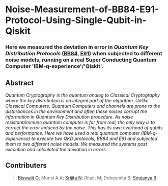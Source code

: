 # Noise-Measurement-of-BB84-E91-Protocol-Using-Single-Qubit-in-Qiskit


### Here we measured the deviation in error in _Quantum Key Distribution Protocols_ ([BB84](https://en.wikipedia.org/wiki/BB84), [E91](https://en.wikipedia.org/wiki/E91)) when subjected to different noise models, running on a real Super Conducting Quantum Computer 'IBM-q-experience'/'Qiskit'.

## Abstract

_Quantum Cryptography is the quantum analog to Classical Cryptography where the key distribution is an integral part of the algorithm. Unlike Classical Computers, Quantum Computers and channels are prone to the disturbances in the environment and often these noises corrupt the information in Quantum Key Distribution procedure. As noise resistant/immune quantum computer is far from real, the only way is to correct the error induced by the noise. This has its own overhead of qubits and performance. Here we have used a real quantum computer (IBM-q-experience) to execute two QKD protocols, BB84 and E91 and subjected them to two different noise models. We measured the systems post execution and calculated the deviation in errors._












## Contributers
>[Biswajit G](https://github.com/bishwajitprasadgond);
>Munsi A A;
>[Srijita N](https://github.com/JinXy2001);
>Ritajit M;
>Debosmita B;
>[Soujanya R](https://github.com/thecrazyphysicist369);
